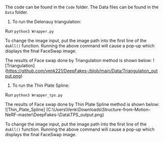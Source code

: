 The code can be found in the `Code` folder.
The Data files can be found in the `Data` folder. 


1) To run the Delenauy triangulation:

Run `python3 Wrapper.py`

To change the image input, put the image path into the first line of the `doAll()` function.
Running the above command will cause a pop-up which displays the final FaceSwap image.

The results of Face swap done by Triangulation method is shown below:
![Triangulation] (https://github.com/venk221/DeepFakes-/blob/main/Data/Triangulation_output.png)

1) To run the Thin Plate Spline:

Run `python3 Wrapper_tps.py`

The results of Face swap done by Thin Plate Spline method is shown below:
![Thin_Plate_Spline] (C:\Users\Venk\Downloads\Structure-from-Motion-NeRF-master\DeepFakes-\Data\TPS_output.png)

To change the image input, put the image path into the first line of the `doAll()` function.
Running the above command will cause a pop-up which displays the final FaceSwap image.



